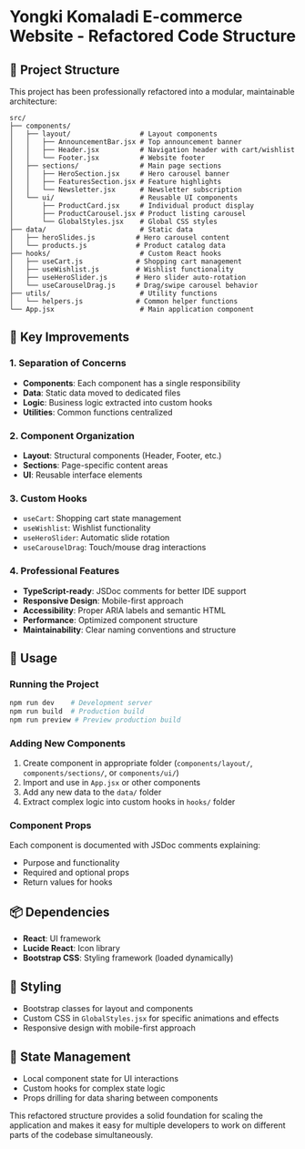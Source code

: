 # Yongki Komaladi E-commerce Website - Refactored Code Structure

## 📁 Project Structure

This project has been professionally refactored into a modular, maintainable architecture:

```
src/
├── components/
│   ├── layout/                 # Layout components
│   │   ├── AnnouncementBar.jsx # Top announcement banner
│   │   ├── Header.jsx          # Navigation header with cart/wishlist
│   │   └── Footer.jsx          # Website footer
│   ├── sections/               # Main page sections
│   │   ├── HeroSection.jsx     # Hero carousel banner
│   │   ├── FeaturesSection.jsx # Feature highlights
│   │   └── Newsletter.jsx      # Newsletter subscription
│   └── ui/                     # Reusable UI components
│       ├── ProductCard.jsx     # Individual product display
│       ├── ProductCarousel.jsx # Product listing carousel
│       └── GlobalStyles.jsx    # Global CSS styles
├── data/                       # Static data
│   ├── heroSlides.js          # Hero carousel content
│   └── products.js            # Product catalog data
├── hooks/                      # Custom React hooks
│   ├── useCart.js             # Shopping cart management
│   ├── useWishlist.js         # Wishlist functionality
│   ├── useHeroSlider.js       # Hero slider auto-rotation
│   └── useCarouselDrag.js     # Drag/swipe carousel behavior
├── utils/                      # Utility functions
│   └── helpers.js             # Common helper functions
└── App.jsx                     # Main application component
```

## 🔧 Key Improvements

### 1. **Separation of Concerns**

- **Components**: Each component has a single responsibility
- **Data**: Static data moved to dedicated files
- **Logic**: Business logic extracted into custom hooks
- **Utilities**: Common functions centralized

### 2. **Component Organization**

- **Layout**: Structural components (Header, Footer, etc.)
- **Sections**: Page-specific content areas
- **UI**: Reusable interface elements

### 3. **Custom Hooks**

- `useCart`: Shopping cart state management
- `useWishlist`: Wishlist functionality
- `useHeroSlider`: Automatic slide rotation
- `useCarouselDrag`: Touch/mouse drag interactions

### 4. **Professional Features**

- **TypeScript-ready**: JSDoc comments for better IDE support
- **Responsive Design**: Mobile-first approach
- **Accessibility**: Proper ARIA labels and semantic HTML
- **Performance**: Optimized component structure
- **Maintainability**: Clear naming conventions and structure

## 🚀 Usage

### Running the Project

```bash
npm run dev    # Development server
npm run build  # Production build
npm run preview # Preview production build
```

### Adding New Components

1. Create component in appropriate folder (`components/layout/`, `components/sections/`, or `components/ui/`)
2. Import and use in `App.jsx` or other components
3. Add any new data to the `data/` folder
4. Extract complex logic into custom hooks in `hooks/` folder

### Component Props

Each component is documented with JSDoc comments explaining:

- Purpose and functionality
- Required and optional props
- Return values for hooks

## 📦 Dependencies

- **React**: UI framework
- **Lucide React**: Icon library
- **Bootstrap CSS**: Styling framework (loaded dynamically)

## 🎨 Styling

- Bootstrap classes for layout and components
- Custom CSS in `GlobalStyles.jsx` for specific animations and effects
- Responsive design with mobile-first approach

## 🔄 State Management

- Local component state for UI interactions
- Custom hooks for complex state logic
- Props drilling for data sharing between components

This refactored structure provides a solid foundation for scaling the application and makes it easy for multiple developers to work on different parts of the codebase simultaneously.
